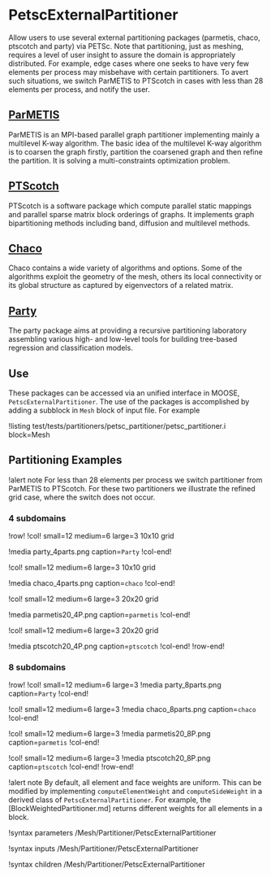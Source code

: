 # PetscExternalPartitioner

Allow users to use several external partitioning packages (parmetis, chaco, ptscotch and party) via PETSc.
Note that partitioning, just as meshing, requires a level of user insight to assure the domain is appropriately distributed. For example, edge cases where one seeks to have very few elements per process
may misbehave with certain partitioners. To avert such situations, we switch ParMETIS to PTScotch in cases with less than 28 elements per process, and notify the user.

## [ParMETIS](http://glaros.dtc.umn.edu/gkhome/metis/parmetis/overview)

ParMETIS is an MPI-based parallel graph partitioner implementing mainly a multilevel K-way algorithm.  The basic idea
of the multilevel K-way algorithm is to coarsen the graph firstly, partition the coarsened graph and then refine the partition.
It is solving a multi-constraints optimization problem.

## [PTScotch](https://www.labri.fr/perso/pelegrin/scotch/)

PTScotch is a software package  which compute parallel static mappings and parallel sparse matrix block orderings of graphs. It implements graph bipartitioning methods including band, diffusion and multilevel methods.

## [Chaco](https://www3.cs.stonybrook.edu/~algorith/implement/chaco/implement.shtml)

Chaco contains a wide variety of algorithms and options. Some of the algorithms exploit the geometry of the mesh, others its local connectivity or its global structure as captured by eigenvectors of a related matrix.

## [Party](https://cran.r-project.org/web/packages/party/vignettes/party.pdf)

The party package aims at providing a recursive partitioning laboratory assembling various high- and low-level tools for building tree-based regression and classification models.

## Use

These packages can be accessed via an unified interface in MOOSE, `PetscExternalPartitioner`. The use of the packages is accomplished by adding a subblock in `Mesh` block of input file.  For example

!listing test/tests/partitioners/petsc_partitioner/petsc_partitioner.i block=Mesh

## Partitioning Examples

!alert note
For less than 28 elements per process we switch partitioner from ParMETIS to PTScotch. For these two partitioners we illustrate the refined grid case, where the switch does not occur.

### 4 subdomains

!row!
!col! small=12 medium=6 large=3
10x10 grid

!media party_4parts.png caption=`Party`
!col-end!

!col! small=12 medium=6 large=3
10x10 grid

!media chaco_4parts.png caption=`chaco`
!col-end!

!col! small=12 medium=6 large=3
20x20 grid

!media parmetis20_4P.png caption=`parmetis`
!col-end!

!col! small=12 medium=6 large=3
20x20 grid

!media ptscotch20_4P.png caption=`ptscotch`
!col-end!
!row-end!


### 8 subdomains

!row!
!col! small=12 medium=6 large=3
!media party_8parts.png caption=`Party`
!col-end!

!col! small=12 medium=6 large=3
!media chaco_8parts.png caption=`chaco`
!col-end!

!col! small=12 medium=6 large=3
!media parmetis20_8P.png caption=`parmetis`
!col-end!

!col! small=12 medium=6 large=3
!media ptscotch20_8P.png caption=`ptscotch`
!col-end!
!row-end!


!alert note
By default, all element and face weights are uniform. This can be modified by implementing `computeElementWeight`
and `computeSideWeight` in a derived class of `PetscExternalPartitioner`. For example, the [BlockWeightedPartitioner.md]
returns different weights for all elements in a block.

!syntax parameters /Mesh/Partitioner/PetscExternalPartitioner

!syntax inputs /Mesh/Partitioner/PetscExternalPartitioner

!syntax children /Mesh/Partitioner/PetscExternalPartitioner
